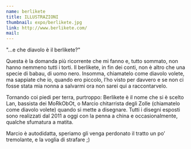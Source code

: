 ```yaml
---
name: berlikete
title: ILLUSTRAZIONI
thumbnail: expo/berlikete.jpg
link: http://www.berlikete.com/
mail:
---
```



"...e che diavolo è il berlikete?"

Questa è la domanda più ricorrente che mi fanno e, tutto sommato, non hanno nemmeno tutti i torti. Il berlikete, in fin dei conti, non è altro che una specie di babau, di uomo nero. Insomma, chiamatelo come diavolo volete, ma sappiate che io, quando ero piccolo, l’ho visto per davvero e se non ci fosse stata mia nonna a salvarmi ora non sarei qui a raccontarvelo.

Tornando coi piedi per terra, purtroppo: Berlikete è il nome che si è scelto Lan, bassista dei MoRkObOt, o Marcio chitarrista degli Zolle (chiamatelo come diavolo volete) quando si mette a disegnare. Tutti i disegni esposti sono realizzati dal 2011 a oggi con la penna a china e occasionalmente, qualche sfumatura a matita.

Marcio è autodidatta, speriamo gli venga perdonato il tratto un po’ tremolante, e la voglia di strafare ;)
